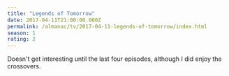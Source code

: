 ```yaml
---
title: "Legends of Tomorrow"
date: 2017-04-11T21:00:00.000Z
permalink: /almanac/tv/2017-04-11-legends-of-tomorrow/index.html
season: 1
rating: 2
---
```


Doesn't get interesting until the last four episodes, although I did enjoy the crossovers.